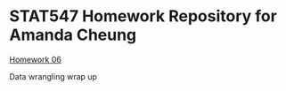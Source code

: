 # STAT547 Homework Repository for Amanda Cheung

[Homework 06](https://github.com/cheungamanda/STAT547-hw-cheung-amanda/tree/master/hw06)

Data wrangling wrap up


